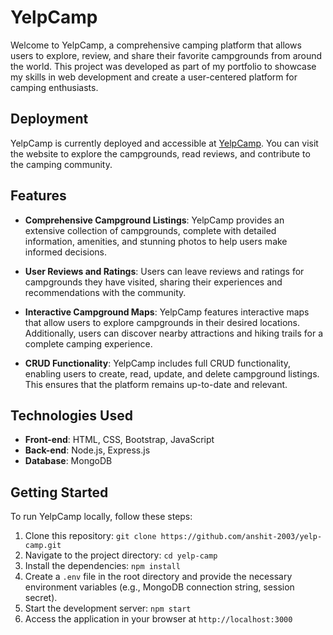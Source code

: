 # YelpCamp

Welcome to YelpCamp, a comprehensive camping platform that allows users to explore, review, and share their favorite campgrounds from around the world. This project was developed as part of my portfolio to showcase my skills in web development and create a user-centered platform for camping enthusiasts.

## Deployment

YelpCamp is currently deployed and accessible at [YelpCamp](https://yelp-camp-z7nph.ondigitalocean.app/). You can visit the website to explore the campgrounds, read reviews, and contribute to the camping community.

## Features

- **Comprehensive Campground Listings**: YelpCamp provides an extensive collection of campgrounds, complete with detailed information, amenities, and stunning photos to help users make informed decisions.

- **User Reviews and Ratings**: Users can leave reviews and ratings for campgrounds they have visited, sharing their experiences and recommendations with the community.

- **Interactive Campground Maps**: YelpCamp features interactive maps that allow users to explore campgrounds in their desired locations. Additionally, users can discover nearby attractions and hiking trails for a complete camping experience.

- **CRUD Functionality**: YelpCamp includes full CRUD functionality, enabling users to create, read, update, and delete campground listings. This ensures that the platform remains up-to-date and relevant.

## Technologies Used

- **Front-end**: HTML, CSS, Bootstrap, JavaScript
- **Back-end**: Node.js, Express.js
- **Database**: MongoDB

## Getting Started

To run YelpCamp locally, follow these steps:

1. Clone this repository: `git clone https://github.com/anshit-2003/yelp-camp.git`
2. Navigate to the project directory: `cd yelp-camp`
3. Install the dependencies: `npm install`
4. Create a `.env` file in the root directory and provide the necessary environment variables (e.g., MongoDB connection string, session secret).
5. Start the development server: `npm start`
6. Access the application in your browser at `http://localhost:3000`
